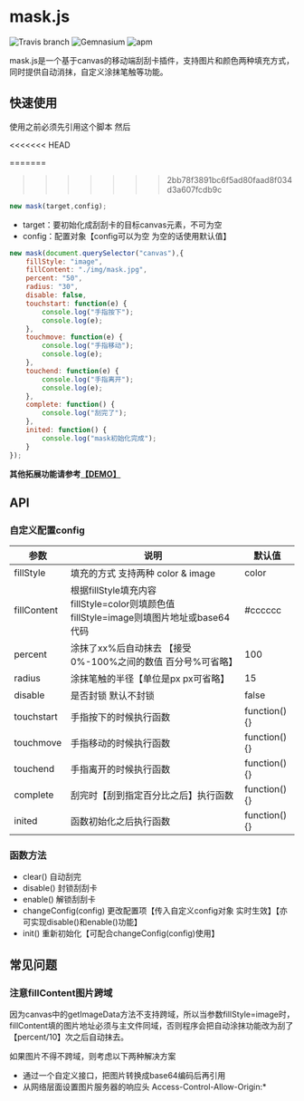 # mask.js
![Travis branch](https://img.shields.io/travis/joyent/node/v0.6.svg) ![Gemnasium](https://img.shields.io/gemnasium/mathiasbynens/he.svg?style=flat) ![apm](https://img.shields.io/apm/l/vim-mode.svg?style=flat)

mask.js是一个基于canvas的移动端刮刮卡插件，支持图片和颜色两种填充方式，同时提供自动消抹，自定义涂抹笔触等功能。


## 快速使用
使用之前必须先引用这个脚本 然后

<<<<<<< HEAD

=======
>>>>>>> 2bb78f3891bc6f5ad80faad8f034d3a607fcdb9c
```javascript
new mask(target,config);
```
- target：要初始化成刮刮卡的目标canvas元素，不可为空 <br />
- config：配置对象【config可以为空 为空的话使用默认值】

```javascript
new mask(document.querySelector("canvas"),{
	fillStyle: "image",
	fillContent: "./img/mask.jpg",
	percent: "50",
	radius: "30",
	disable: false,
	touchstart: function(e) {
		console.log("手指按下");
		console.log(e);
	},
	touchmove: function(e) {
		console.log("手指移动");
		console.log(e);
	},
	touchend: function(e) {
		console.log("手指离开");
		console.log(e);
	},
	complete: function() {
		console.log("刮完了");
	},
	inited: function() {
		console.log("mask初始化完成");
	}
});
```


**其他拓展功能请参考[【DEMO】](index.html)**

## API

### 自定义配置config
参数|说明|默认值
---|---|---
fillStyle|填充的方式 支持两种 color & image|color
fillContent|根据fillStyle填充内容<br>fillStyle=color则填颜色值<br>fillStyle=image则填图片地址或base64代码|\#cccccc
percent|涂抹了xx%后自动抹去 【接受0%-100%之间的数值 百分号%可省略】|100
radius|涂抹笔触的半径【单位是px px可省略】|15
disable|是否封锁 默认不封锁|false
touchstart|手指按下的时候执行函数|function(){}
touchmove|手指移动的时候执行函数|function(){}
touchend|手指离开的时候执行函数|function(){}
complete|刮完时【刮到指定百分比之后】执行函数|function(){}
inited|函数初始化之后执行函数|function(){}

### 函数方法

- clear() 自动刮完
- disable() 封锁刮刮卡
- enable() 解锁刮刮卡
- changeConfig(config) 更改配置项【传入自定义config对象 实时生效】【亦可实现disable()和enable()功能】
- init() 重新初始化【可配合changeConfig(config)使用】

## 常见问题
### 注意fillContent图片跨域
因为canvas中的getImageData方法不支持跨域，所以当参数fillStyle=image时，fillContent填的图片地址必须与主文件同域，否则程序会把自动涂抹功能改为刮了【percent/10】次之后自动抹去。

如果图片不得不跨域，则考虑以下两种解决方案
- 通过一个自定义接口，把图片转换成base64编码后再引用
- 从网络层面设置图片服务器的响应头 Access-Control-Allow-Origin:*